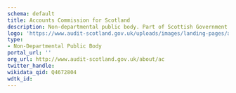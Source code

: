 ```yaml
---
schema: default
title: Accounts Commission for Scotland
description: Non-departmental public body. Part of Scottish Government
logo: 'https://www.audit-scotland.gov.uk/uploads/images/landing-pages/ac_logo_white.png'
type:
- Non-Departmental Public Body
portal_url: ''
org_url: http://www.audit-scotland.gov.uk/about/ac
twitter_handle: 
wikidata_qid: Q4672804
wdtk_id: 
---
```

